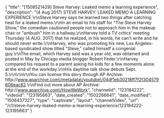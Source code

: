 {
    "title": "[1508521429] Steve Harvey: Leaked memo a learning experience",
    "description": "(4 Aug 2017) STEVE HARVEY: LEAKED MEMO A LEARNING EXPERIENCE \r\nSteve Harvey says he learned two things after catching heat for a leaked memo.\r\nIn an email to his staff for \"The Steve Harvey Show,\" the comedian cautioned people not to approach him in the makeup chair or \"ambush\" him in a hallway.\r\nHarvey told a TV critics' meeting Thursday (4 AUG. 2017) that he realized, in his words, he can't write and he should never write.\r\nHarvey, who was promoting his new, Los Angeles-based syndicated show titled \"Steve,\" called himself a congenial guy.\r\nThe email, which Harvey said was a year old, was obtained and posted in May by Chicago media blogger Robert Feder.\r\nHarvey compared his request to a parent asking his kids for a few moments alone at the end of the workday.\r\nHis daytime talk show debuts Sept. 5.\r\n\r\n\r\nYou can license this story through AP Archive: http:\/\/www.aparchive.com\/metadata\/youtube\/04df1eb30218ff7f2f304579606eac82 \r\nFind out more about AP Archive: http:\/\/www.aparchive.com\/HowWeWork",
    "channelid": "123184222",
    "videoid": "123195663",
    "date_created": "1502266641",
    "date_modified": "1508437327",
    "type": "captivate",
    "layout": "channelVideo",
    "url": "\/c1\/steve-harvey-leaked-memo-a-learning-experience\/123184222-123195663"
}